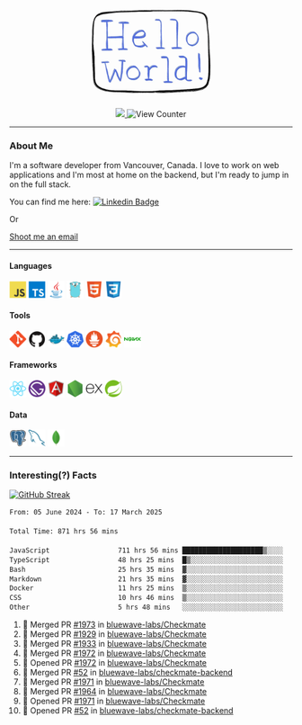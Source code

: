 <div align="center">
    <img src="./img/hello_world.webp" height="200px" width="">
    <div>
        <a href="https://www.linkedin.com/in/ajhollid">
            <img src="https://img.shields.io/badge/LinkedIn-blue"/>
        </a>
        <img src="https://komarev.com/ghpvc/?username=ajhollid&color=yellow" alt="View Counter">
    </div>
</div>

---

### About Me

I'm a software developer from Vancouver, Canada. I love to work on web applications and I'm most at home on the backend, but I'm ready to jump in on the full stack.

You can find me here: [![Linkedin Badge](https://img.shields.io/badge/-ajhollid-blue?style=flat&logo=Linkedin&logoColor=white)](https://www.linkedin.com/in/ajhollid)

Or

[Shoot me an email](mailto:ajhollid@gmail.com)

---

#### Languages

<div>
    <img src="./img/devicons/javascript-original.svg" width=30 height=30 alt="JavaScript">
    <img src="/img/devicons/typescript-original.svg" width=30 height=30 alt="TypeScript">
    <img src="./img/devicons/java-original.svg" width=30 height=30 alt="Java">
    <img src="./img/devicons/go-original.svg" width=30 height=30 alt="Golang">
    <img src="./img/devicons/html5-original.svg" width=30 height=30 alt="HTML 5">
    <img src="./img/devicons/css3-original.svg" width=30 height=30 alt="CSS 3">
</div>

#### Tools

<div>
    <img src="./img/devicons/git-original.svg" width=30 height=30 alt="Git">
    <img src="./img/devicons/github-original.svg" width=30 height=30 alt="Github">
    <img src="./img/devicons/docker-original.svg" width=30 
    height=30 alt="Docker">
    <img src="./img/devicons/kubernetes-original.svg" width=30 height=30 alt="K8">
    <img src="./img/devicons/prometheus-original.svg" width=30 height=30 alt="Prometheus">
    <img src="./img/devicons/grafana-original.svg" width=30 height=30 alt="Grafana">
    <img src="./img/devicons/nginx-original.svg" width=30 height=30 alt="Nginx">
</div>

#### Frameworks

<div>
    <img src="./img/devicons/react-original.svg" width=30 height=30 alt="React">
    <img src="./img/devicons/gatsby-original.svg" width=30 height=30 alt="Gatsby">
    <img src="./img/devicons/angularjs-original.svg" width=30 height=30 alt="AngularJS">
    <img src="./img/devicons/nodejs-original.svg" width=30 height=30 alt="NodeJS">
    <img src="./img/devicons/express-original.svg" width=30 height=30 alt="Express">
    <img src="./img/devicons/spring-original.svg" width=30 height=30 alt="Spring">
</div>

#### Data

<div>
    <img src="./img/devicons/postgresql-original.svg" width=30 height=30 alt="Postgresql">
    <img src="./img/devicons/mysql-original.svg" width=30 height=30 alt="Mysql">
    <img src="./img/devicons/mongodb-original.svg" width=30 height=30 alt="MongoDB">
</div>

---

### Interesting(?) Facts

[![GitHub Streak](http://github-readme-streak-stats.herokuapp.com?user=ajhollid)](https://git.io/streak-stats)

 <!--START_SECTION:waka-->

```txt
From: 05 June 2024 - To: 17 March 2025

Total Time: 871 hrs 56 mins

JavaScript                 711 hrs 56 mins ████████████████████▒░░░░   81.11 %
TypeScript                 48 hrs 25 mins  █▒░░░░░░░░░░░░░░░░░░░░░░░   05.52 %
Bash                       25 hrs 35 mins  ▓░░░░░░░░░░░░░░░░░░░░░░░░   02.92 %
Markdown                   21 hrs 35 mins  ▓░░░░░░░░░░░░░░░░░░░░░░░░   02.46 %
Docker                     11 hrs 25 mins  ▒░░░░░░░░░░░░░░░░░░░░░░░░   01.30 %
CSS                        10 hrs 46 mins  ▒░░░░░░░░░░░░░░░░░░░░░░░░   01.23 %
Other                      5 hrs 48 mins   ░░░░░░░░░░░░░░░░░░░░░░░░░   00.66 %
```

<!--END_SECTION:waka-->


<!--START_SECTION:activity-->
1. 🎉 Merged PR [#1973](https://github.com/bluewave-labs/Checkmate/pull/1973) in [bluewave-labs/Checkmate](https://github.com/bluewave-labs/Checkmate)
2. 🎉 Merged PR [#1929](https://github.com/bluewave-labs/Checkmate/pull/1929) in [bluewave-labs/Checkmate](https://github.com/bluewave-labs/Checkmate)
3. 🎉 Merged PR [#1933](https://github.com/bluewave-labs/Checkmate/pull/1933) in [bluewave-labs/Checkmate](https://github.com/bluewave-labs/Checkmate)
4. 🎉 Merged PR [#1972](https://github.com/bluewave-labs/Checkmate/pull/1972) in [bluewave-labs/Checkmate](https://github.com/bluewave-labs/Checkmate)
5. 💪 Opened PR [#1972](https://github.com/bluewave-labs/Checkmate/pull/1972) in [bluewave-labs/Checkmate](https://github.com/bluewave-labs/Checkmate)
6. 🎉 Merged PR [#52](https://github.com/bluewave-labs/checkmate-backend/pull/52) in [bluewave-labs/checkmate-backend](https://github.com/bluewave-labs/checkmate-backend)
7. 🎉 Merged PR [#1971](https://github.com/bluewave-labs/Checkmate/pull/1971) in [bluewave-labs/Checkmate](https://github.com/bluewave-labs/Checkmate)
8. 🎉 Merged PR [#1964](https://github.com/bluewave-labs/Checkmate/pull/1964) in [bluewave-labs/Checkmate](https://github.com/bluewave-labs/Checkmate)
9. 💪 Opened PR [#1971](https://github.com/bluewave-labs/Checkmate/pull/1971) in [bluewave-labs/Checkmate](https://github.com/bluewave-labs/Checkmate)
10. 💪 Opened PR [#52](https://github.com/bluewave-labs/checkmate-backend/pull/52) in [bluewave-labs/checkmate-backend](https://github.com/bluewave-labs/checkmate-backend)
<!--END_SECTION:activity-->
